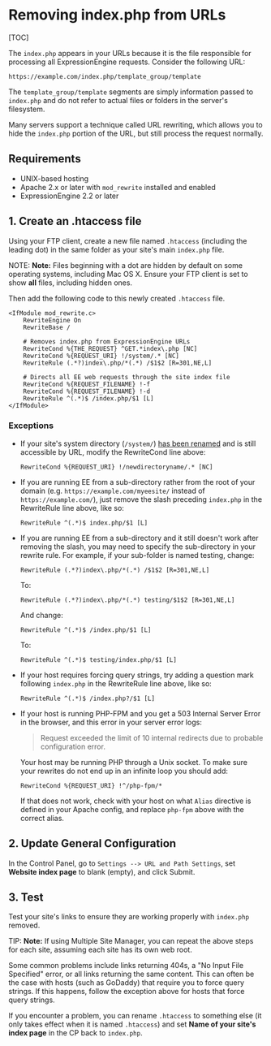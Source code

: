 <!--
    This source file is part of the open source project
    ExpressionEngine User Guide (https://github.com/ExpressionEngine/ExpressionEngine-User-Guide)

    @link      https://expressionengine.com/
    @copyright Copyright (c) 2003-2019, EllisLab Corp. (https://ellislab.com)
    @license   https://expressionengine.com/license Licensed under Apache License, Version 2.0
-->

# Removing index.php from URLs

[TOC]

The `index.php` appears in your URLs because it is the file responsible for processing all ExpressionEngine requests. Consider the following URL:

    https://example.com/index.php/template_group/template

The `template_group/template` segments are simply information passed to `index.php` and do not refer to actual files or folders in the server's filesystem.

Many servers support a technique called URL rewriting, which allows you to hide the `index.php` portion of the URL, but still process the request normally.

## Requirements

- UNIX-based hosting
- Apache 2.x or later with `mod_rewrite` installed and enabled
- ExpressionEngine 2.2 or later

## 1. Create an .htaccess file

Using your FTP client, create a new file named `.htaccess` (including the leading dot) in the same folder as your site's main `index.php` file.

NOTE: **Note:** Files beginning with a dot are hidden by default on some operating systems, including Mac OS X. Ensure your FTP client is set to show **all** files, including hidden ones.

Then add the following code to this newly created `.htaccess` file.

    <IfModule mod_rewrite.c>
        RewriteEngine On
        RewriteBase /

        # Removes index.php from ExpressionEngine URLs
        RewriteCond %{THE_REQUEST} ^GET.*index\.php [NC]
        RewriteCond %{REQUEST_URI} !/system/.* [NC]
        RewriteRule (.*?)index\.php/*(.*) /$1$2 [R=301,NE,L]

        # Directs all EE web requests through the site index file
        RewriteCond %{REQUEST_FILENAME} !-f
        RewriteCond %{REQUEST_FILENAME} !-d
        RewriteRule ^(.*)$ /index.php/$1 [L]
    </IfModule>

### Exceptions

- If your site's system directory (`/system/`) [has been renamed](installation/best-practices.md#renaming-the-system-directory) and is still accessible by URL, modify the RewriteCond line above:

      RewriteCond %{REQUEST_URI} !/newdirectoryname/.* [NC]

- If you are running EE from a sub-directory rather from the root of your domain (e.g. `https://example.com/myeesite/` instead of `https://example.com/`), just remove the slash preceding `index.php` in the RewriteRule line above, like so:

      RewriteRule ^(.*)$ index.php/$1 [L]

- If you are running EE from a sub-directory and it still doesn't work after removing the slash, you may need to specify the sub-directory in your rewrite rule. For example, if your sub-folder is named testing, change:

      RewriteRule (.*?)index\.php/*(.*) /$1$2 [R=301,NE,L]

  To:

      RewriteRule (.*?)index\.php/*(.*) testing/$1$2 [R=301,NE,L]

  And change:

      RewriteRule ^(.*)$ /index.php/$1 [L]

  To:

      RewriteRule ^(.*)$ testing/index.php/$1 [L]

- If your host requires forcing query strings, try adding a question mark following `index.php` in the RewriteRule line above, like so:

      RewriteRule ^(.*)$ /index.php?/$1 [L]

- If your host is running PHP-FPM and you get a 503 Internal Server Error in the browser, and this error in your server error logs:

  > Request exceeded the limit of 10 internal redirects due to probable configuration error.

  Your host may be running PHP through a Unix socket. To make sure your rewrites do not end up in an infinite loop you should add:

      RewriteCond %{REQUEST_URI} !^/php-fpm/*

  If that does not work, check with your host on what `Alias` directive is defined in your Apache config, and replace `php-fpm` above with the correct alias.

## 2. Update General Configuration

In the Control Panel, go to `Settings --> URL and Path Settings`, set **Website index page** to blank (empty), and click Submit.

## 3. Test

Test your site's links to ensure they are working properly with `index.php` removed.

TIP: **Note:** If using Multiple Site Manager, you can repeat the above steps for each site, assuming each site has its own web root.

Some common problems include links returning 404s, a "No Input File Specified" error, or all links returning the same content. This can often be the case with hosts (such as GoDaddy) that require you to force query strings. If this happens, follow the exception above for hosts that force query strings.

If you encounter a problem, you can rename `.htaccess` to something else (it only takes effect when it is named `.htaccess`) and set **Name of your site's index page** in the CP back to `index.php`.

